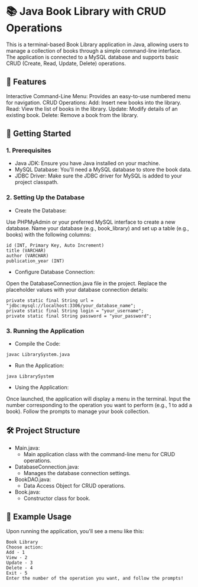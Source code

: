 # 📚 Java Book Library with CRUD Operations
This is a terminal-based Book Library application in Java, allowing users to manage a collection of books through a simple command-line interface. The application is connected to a MySQL database and supports basic CRUD (Create, Read, Update, Delete) operations.

## 📖 Features
Interactive Command-Line Menu: Provides an easy-to-use numbered menu for navigation.
CRUD Operations:
Add: Insert new books into the library.
Read: View the list of books in the library.
Update: Modify details of an existing book.
Delete: Remove a book from the library.
## 🚀 Getting Started
### 1. Prerequisites
- Java JDK: Ensure you have Java installed on your machine.
- MySQL Database: You'll need a MySQL database to store the book data.
- JDBC Driver: Make sure the JDBC driver for MySQL is added to your project classpath.
### 2. Setting Up the Database
- Create the Database:

Use PHPMyAdmin or your preferred MySQL interface to create a new database.
Name your database (e.g., book_library) and set up a table (e.g., books) with the following columns:
```
id (INT, Primary Key, Auto Increment)
title (VARCHAR)
author (VARCHAR)
publication_year (INT)
```
- Configure Database Connection:

Open the DatabaseConnection.java file in the project.
Replace the placeholder values with your database connection details:
```
private static final String url = "jdbc:mysql://localhost:3306/your_database_name";
private static final String login = "your_username";
private static final String password = "your_password";
```
### 3. Running the Application
- Compile the Code:

```
javac LibrarySystem.java
```
- Run the Application:

```
java LibrarySystem
```
- Using the Application:

Once launched, the application will display a menu in the terminal.
Input the number corresponding to the operation you want to perform (e.g., 1 to add a book).
Follow the prompts to manage your book collection.
## 🛠️ Project Structure
- Main.java: 
  - Main application class with the command-line menu for CRUD operations.
- DatabaseConnection.java: 
    - Manages the database connection settings.
- BookDAO.java:
    - Data Access Object for CRUD operations.
- Book.java:
    - Constructor class for book.
## 📝 Example Usage
Upon running the application, you'll see a menu like this:

```
Book Library
Choose action:
Add - 1
View - 2
Update - 3
Delete - 4
Exit - 5
Enter the number of the operation you want, and follow the prompts!
```
